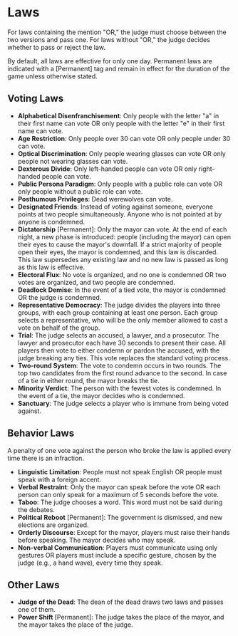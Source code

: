 # Laws

For laws containing the mention "OR," the judge must choose between the two versions and pass one. For laws without "OR," the judge decides whether to pass or reject the law.

By default, all laws are effective for only one day.
Permanent laws are indicated with a [Permanent] tag and remain in effect for the duration of the game unless otherwise stated.

## Voting Laws

- **Alphabetical Disenfranchisement**: Only people with the letter "a" in their first name can vote OR only people with the letter "e" in their first name can vote.
- **Age Restriction**: Only people over 30 can vote OR only people under 30 can vote.
- **Optical Discrimination**: Only people wearing glasses can vote OR only people not wearing glasses can vote.
- **Dexterous Divide**: Only left-handed people can vote OR only right-handed people can vote.
- **Public Persona Paradigm**: Only people with a public role can vote OR only people without a public role can vote.
- **Posthumous Privileges**: Dead werewolves can vote.
- **Designated Friends**: Instead of voting against someone, everyone points at two people simultaneously. Anyone who is not pointed at by anyone is condemned.
- **Dictatorship** [Permanent]: Only the mayor can vote. At the end of each night, a new phase is introduced: people (including the mayor) can open their eyes to cause the mayor's downfall. If a strict majority of people open their eyes, the mayor is condemned, and this law is discarded. This law supersedes any existing law and no new law is passed as long as this law is effective.
- **Electoral Flux**: No vote is organized, and no one is condemned OR two votes are organized, and two people are condemned.
- **Deadlock Demise**: In the event of a tied vote, the mayor is condemned OR the judge is condemned.
- **Representative Democracy**: The judge divides the players into three groups, with each group containing at least one person. Each group selects a representative, who will be the only member allowed to cast a vote on behalf of the group.
- **Trial**: The judge selects an accused, a lawyer, and a prosecutor. The lawyer and prosecutor each have 30 seconds to present their case. All players then vote to either condemn or pardon the accused, with the judge breaking any ties. This vote replaces the standard voting process.
- **Two-round System**: The vote to condemn occurs in two rounds. The top two candidates from the first round advance to the second. In case of a tie in either round, the mayor breaks the tie.
- **Minority Verdict**: The person with the fewest votes is condemned. In the event of a tie, the mayor decides who is condemned.
- **Sanctuary**: The judge selects a player who is immune from being voted against.

## Behavior Laws

A penalty of one vote against the person who broke the law is applied every time there is an infraction.

- **Linguistic Limitation**: People must not speak English OR people must speak with a foreign accent.
- **Verbal Restraint**: Only the mayor can speak before the vote OR each person can only speak for a maximum of 5 seconds before the vote.
- **Taboo**: The judge chooses a word. This word must not be said during the debates.
- **Political Reboot** [Permanent]: The government is dismissed, and new elections are organized.
- **Orderly Discourse**: Except for the mayor, players must raise their hands before speaking. The mayor decides who may speak.
- **Non-verbal Communication**: Players must communicate using only gestures OR players must include a specific gesture, chosen by the judge (e.g., a hand wave), every time they speak.

## Other Laws

- **Judge of the Dead**: The dean of the dead draws two laws and passes one of them.
- **Power Shift** [Permanent]: The judge takes the place of the mayor, and the mayor takes the place of the judge.
